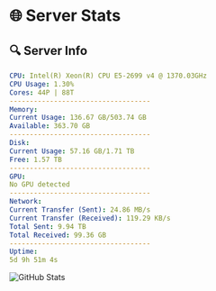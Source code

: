 # 🌐 Server Stats
## 🔍 Server Info
```yaml
CPU: Intel(R) Xeon(R) CPU E5-2699 v4 @ 1370.03GHz
CPU Usage: 1.30%
Cores: 44P | 88T
-----------------------------------
Memory:
Current Usage: 136.67 GB/503.74 GB
Available: 363.70 GB
-----------------------------------
Disk:
Current Usage: 57.16 GB/1.71 TB
Free: 1.57 TB
-----------------------------------
GPU:
No GPU detected
-----------------------------------
Network:
Current Transfer (Sent): 24.86 MB/s
Current Transfer (Received): 119.29 KB/s
Total Sent: 9.94 TB
Total Received: 99.36 GB
-----------------------------------
Uptime:
5d 9h 51m 4s
```
![GitHub Stats](https://img.shields.io/badge/Updated-2025-03-13_07:13:54-blue)